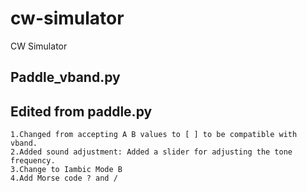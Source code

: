 # cw-simulator
CW Simulator

## Paddle_vband.py 
  ## Edited from paddle.py
    1.Changed from accepting A B values ​​to [ ] to be compatible with vband.
    2.Added sound adjustment: Added a slider for adjusting the tone frequency.
    3.Change to Iambic Mode B
    4.Add Morse code ? and /
